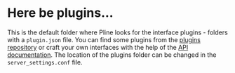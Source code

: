 # Here be plugins...

This is the default folder where Pline looks for the interface plugins - folders with a `plugin.json` file.
You can find some plugins from the [plugins repository](https://github.com/veidenberg/plugins) or craft your own interfaces with the help of the [API documentation](http://wasabiapp.org/pline/guide/api.html). The location of the plugins folder can be changed in the `server_settings.conf` file.